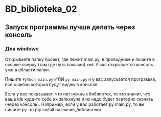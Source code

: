 # BD_biblioteka_02

## Запуск программы лучше делать через консоль

### Для windows

Открываете папку проект, где лежит main.py, в проводнике и пишите в окошке сверху (там где путь показан) ```cmd```. У вас открывается консоль уже в области папки.

Пишите ```Python main.py``` ИЛИ ```py main.py``` и у вас запускается программа, все ошибки которой будут видны в консоле.

Если у вас показывает, что нет нужных библиотек, то это значит, что ваша ide куда-то себе их запихнула и их надо будет повторно скачать (через консоль).
Например, если у вас работает py main.py, то вы пишите py -m pip install название_библиотеки

